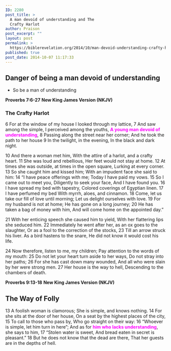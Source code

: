 ```yaml
---
ID: 2280
post_title: >
  A man devoid of understanding and The
  Crafty Harlot
author: Praison
post_excerpt: ""
layout: post
permalink: >
  https://biblerevelation.org/2014/10/man-devoid-understanding-crafty-harlot/
published: true
post_date: 2014-10-07 11:17:33
---
```

<h2>Danger of being a man devoid of understanding</h2>
<ul>
	<li>So be a man of understanding</li>
</ul>
<strong>Proverbs 7:6-27</strong>
<strong> New King James Version (NKJV)</strong>
<h3>The Crafty Harlot</h3>
6 For at the window of my house
I looked through my lattice,
7 And saw among the simple,
I perceived among the youths,
<span style="color: #ff00ff;"><strong>A young man devoid of understanding</strong></span>,
8 Passing along the street near her corner;
And he took the path to her house
9 In the twilight, in the evening,
In the black and dark night.

10 And there a woman met him,
With the attire of a harlot, and a crafty heart.
11 She was loud and rebellious,
Her feet would not stay at home.
12 At times she was outside, at times in the open square,
Lurking at every corner.
13 So she caught him and kissed him;
With an impudent face she said to him:
14 “I have peace offerings with me;
Today I have paid my vows.
15 So I came out to meet you,
Diligently to seek your face,
And I have found you.
16 I have spread my bed with tapestry,
Colored coverings of Egyptian linen.
17 I have perfumed my bed
With myrrh, aloes, and cinnamon.
18 Come, let us take our fill of love until morning;
Let us delight ourselves with love.
19 For my husband is not at home;
He has gone on a long journey;
20 He has taken a bag of money with him,
And will come home on the appointed day.”

21 With her enticing speech she caused him to yield,
With her flattering lips she seduced him.
22 Immediately he went after her, as an ox goes to the slaughter,
Or as a fool to the correction of the stocks,
23 Till an arrow struck his liver.
As a bird hastens to the snare,
He did not know it would cost his life.

24 Now therefore, listen to me, my children;
Pay attention to the words of my mouth:
25 Do not let your heart turn aside to her ways,
Do not stray into her paths;
26 For she has cast down many wounded,
And all who were slain by her were strong men.
27 Her house is the way to hell,
Descending to the chambers of death.

<strong>Proverbs 9:13-18</strong>
<strong>New King James Version (NKJV)</strong>
<h2>The Way of Folly</h2>
13 A foolish woman is clamorous;
She is simple, and knows nothing.
14 For she sits at the door of her house,
On a seat by the highest places of the city,
15 To call to those who pass by,
Who go straight on their way:
16 “Whoever is simple, let him turn in here”;
And as for <span style="color: #ff00ff;"><strong>him who lacks understanding</strong></span>, she says to him,
17 “Stolen water is sweet,
And bread eaten in secret is pleasant.”
18 But he does not know that the dead are there,
That her guests are in the depths of hell.